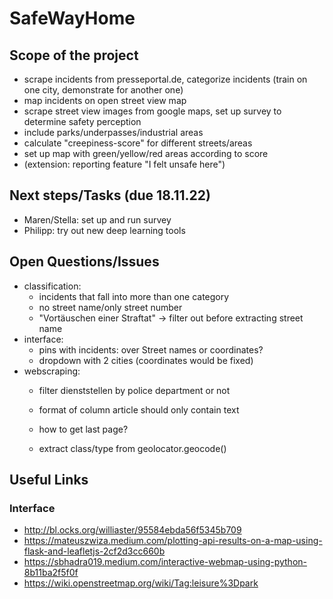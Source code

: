 # SafeWayHome
## Scope of the project
- scrape incidents from presseportal.de, categorize incidents (train on one city, demonstrate for another one)
- map incidents on open street view map
- scrape street view images from google maps, set up survey to determine safety perception
- include parks/underpasses/industrial areas
- calculate "creepiness-score" for different streets/areas
- set up map with green/yellow/red areas according to score
- (extension: reporting feature "I felt unsafe here")

## Next steps/Tasks (due 18.11.22)
- Maren/Stella: set up and run survey
- Philipp: try out new deep learning tools

## Open Questions/Issues
- classification: 
  - incidents that fall into more than one category
  - no street name/only street number
  - "Vortäuschen einer Straftat" -> filter out before extracting street name
- interface:
  - pins with incidents: over Street names or coordinates?
  - dropdown with 2 cities (coordinates would be fixed)
- webscraping:
  - filter dienststellen by police department or not 
  - format of column article should only contain text
  - how to get last page?
  
  - extract class/type from geolocator.geocode()

## Useful Links
### Interface
- http://bl.ocks.org/williaster/95584ebda56f5345b709
- https://mateuszwiza.medium.com/plotting-api-results-on-a-map-using-flask-and-leafletjs-2cf2d3cc660b
- https://sbhadra019.medium.com/interactive-webmap-using-python-8b11ba2f5f0f
- https://wiki.openstreetmap.org/wiki/Tag:leisure%3Dpark
